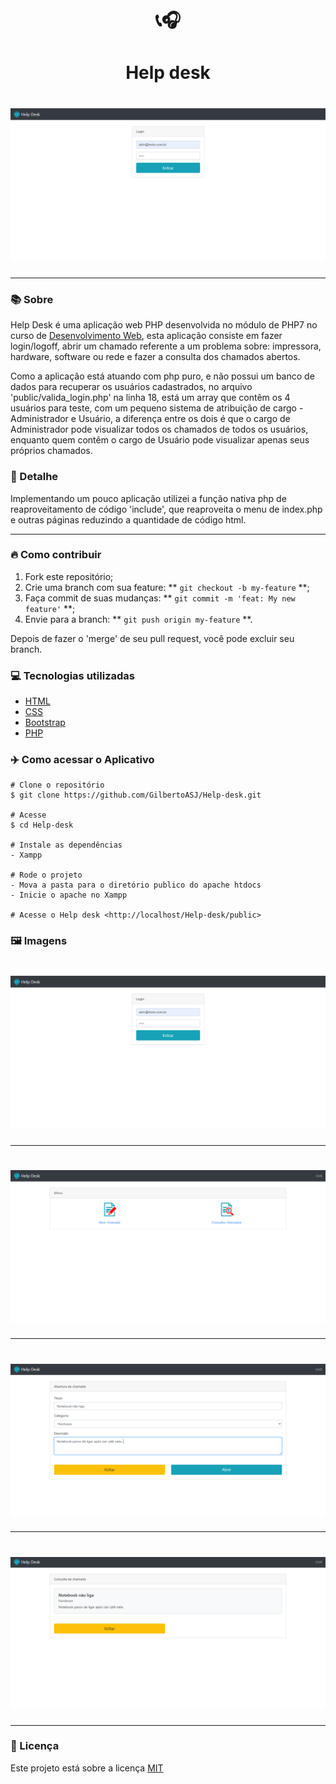 <h1 align="center">📞🎧</h1>
<h1 align="center">Help desk</h1>
<h1 align="center"><img src="./assets/Help-Desk-Home.PNG"></h1> 

<hr>

### 📚 Sobre

Help Desk é uma aplicação web PHP desenvolvida no módulo de PHP7 no curso de [Desenvolvimento Web](https://www.udemy.com/course/web-completo/), esta aplicação consiste em fazer login/logoff, abrir um chamado referente a um problema sobre: impressora, hardware, software ou rede e fazer a consulta dos chamados abertos.

Como a aplicação está atuando com php puro, e não possui um banco de dados para recuperar os usuários cadastrados, no arquivo 'public/valida_login.php' na linha 18, está um array que contêm os 4 usuários para teste, com um pequeno sistema de atribuição de cargo - Administrador e Usuário, a diferença entre os dois é que o cargo de Administrador pode visualizar todos os chamados de todos os usuários, enquanto quem contêm o cargo de Usuário pode visualizar apenas seus próprios chamados.

### 🎨 Detalhe

Implementando um pouco aplicação utilizei a função nativa php de reaproveitamento de código 'include', que reaproveita o menu de index.php e outras páginas reduzindo a quantidade de código html.

<hr>

### 🔥 Como contribuir

1. Fork este repositório;
2. Crie uma branch com sua feature: ** `git checkout -b my-feature` **;
3. Faça commit de suas mudanças: ** `git commit -m 'feat: My new feature'` **;
4. Envie para a branch: ** `git push origin my-feature` **.

Depois de fazer o 'merge' de seu pull request, você pode excluir seu branch.

### 💻 Tecnologias utilizadas

- [HTML](https://www.w3schools.com/html/)
- [CSS](https://www.w3schools.com/css/)
- [Bootstrap](https://getbootstrap.com/)
- [PHP](https://www.php.net/)

### ✈️ Como acessar o Aplicativo 

```
# Clone o repositório
$ git clone https://github.com/GilbertoASJ/Help-desk.git

# Acesse
$ cd Help-desk

# Instale as dependências
- Xampp

# Rode o projeto
- Mova a pasta para o diretório publico do apache htdocs
- Inicie o apache no Xampp

# Acesse o Help desk <http://localhost/Help-desk/public>
```

### 🖼️ Imagens

<h1 align="center"><img src="./assets/Help-Desk-Home.PNG"></h1> <hr>
<h1 align="center"><img src="./assets/Help-Desk-Chamados.PNG"></h1> <hr>
<h1 align="center"><img src="./assets/Help-Desk-Abrir-Chamado.PNG"></h1> <hr>
<h1 align="center"><img src="./assets/Help-Desk-Consultar-Chamado.PNG"></h1> <hr>

### 📃 Licença

Este projeto está sobre a licença <a href="https://github.com/GilbertoASJ/Help-desk/blob/main/LICENSE">MIT</a>
